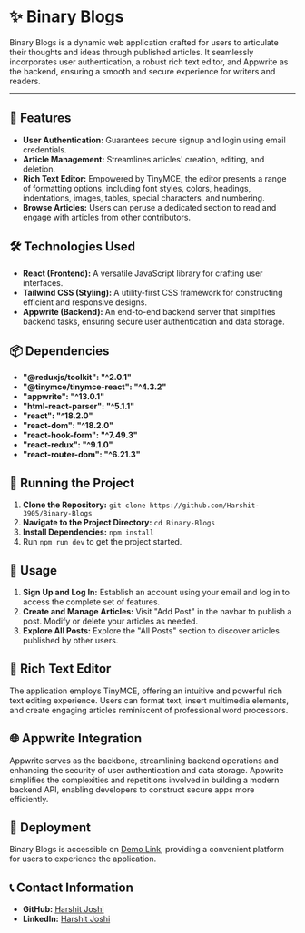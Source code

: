 # ✨ Binary Blogs

Binary Blogs is a dynamic web application crafted for users to articulate their thoughts and ideas through published articles. It seamlessly incorporates user authentication, a robust rich text editor, and Appwrite as the backend, ensuring a smooth and secure experience for writers and readers.

---
## 🚀 Features

- **User Authentication:** Guarantees secure signup and login using email credentials.
- **Article Management:** Streamlines articles' creation, editing, and deletion.
- **Rich Text Editor:** Empowered by TinyMCE, the editor presents a range of formatting options, including font styles, colors, headings, indentations, images, tables, special characters, and numbering.
- **Browse Articles:** Users can peruse a dedicated section to read and engage with articles from other contributors.

## 🛠️ Technologies Used

- **React (Frontend):** A versatile JavaScript library for crafting user interfaces.
- **Tailwind CSS (Styling):** A utility-first CSS framework for constructing efficient and responsive designs.
- **Appwrite (Backend):** An end-to-end backend server that simplifies backend tasks, ensuring secure user authentication and data storage.

## 📦 Dependencies

- **"@reduxjs/toolkit": "^2.0.1"**
- **"@tinymce/tinymce-react": "^4.3.2"**
- **"appwrite": "^13.0.1"**
- **"html-react-parser": "^5.1.1"**
- **"react": "^18.2.0"**
- **"react-dom": "^18.2.0"**
- **"react-hook-form": "^7.49.3"**
- **"react-redux": "^9.1.0"**
- **"react-router-dom": "^6.21.3"**

## 🚦 Running the Project

1. **Clone the Repository:** `git clone https://github.com/Harshit-3905/Binary-Blogs`
2. **Navigate to the Project Directory:** `cd Binary-Blogs`
3. **Install Dependencies:** `npm install`
4. Run `npm run dev` to get the project started.

## 🌟 Usage

1. **Sign Up and Log In:** Establish an account using your email and log in to access the complete set of features.
2. **Create and Manage Articles:** Visit "Add Post" in the navbar to publish a post. Modify or delete your articles as needed.
3. **Explore All Posts:** Explore the "All Posts" section to discover articles published by other users.

## 📝 Rich Text Editor

The application employs TinyMCE, offering an intuitive and powerful rich text editing experience. Users can format text, insert multimedia elements, and create engaging articles reminiscent of professional word processors.

## 🌐 Appwrite Integration

Appwrite serves as the backbone, streamlining backend operations and enhancing the security of user authentication and data storage. Appwrite simplifies the complexities and repetitions involved in building a modern backend API, enabling developers to construct secure apps more efficiently.

## 🚀 Deployment

Binary Blogs is accessible on [Demo Link](https://binary-blogs.onrender.com/), providing a convenient platform for users to experience the application.

## 📞 Contact Information

- **GitHub:** [Harshit Joshi](https://github.com/Harshit-3905)
- **LinkedIn:** [Harshit Joshi](https://www.linkedin.com/in/harshit-joshi-40953321b/)
